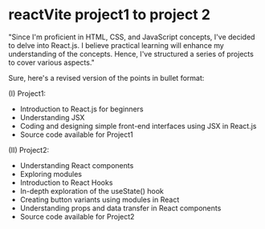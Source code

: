 # reactVite project1 to project 2

"Since I'm proficient in HTML, CSS, and JavaScript concepts, I've decided to delve into React.js. I believe practical learning will enhance my understanding of the concepts. Hence, I've structured a series of projects to cover various aspects."

Sure, here's a revised version of the points in bullet format:

(I) Project1:
- Introduction to React.js for beginners
- Understanding JSX
- Coding and designing simple front-end interfaces using JSX in React.js
- Source code available for Project1

(II) Project2:
- Understanding React components
- Exploring modules
- Introduction to React Hooks
- In-depth exploration of the useState() hook
- Creating button variants using modules in React
- Understanding props and data transfer in React components
- Source code available for Project2
